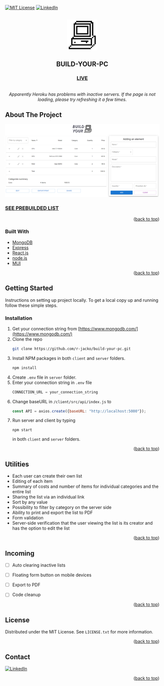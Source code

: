 <div id="top"></div>

[![MIT License][license-shield]](https://github.com/r-jacko/build-your-pc/blob/main/LICENSE.txt)
[![LinkedIn][linkedin-shield]][linkedin-url]




<!-- PROJECT LOGO -->
<br />
<div align="center">
  <a href="https://github.com/r-jacko/build-your-pc">
    <img src="images/logo.png" alt="Logo" width="100" height="100">
  </a>

  <h2 align="center">BUILD-YOUR-PC</h2>

  <a href="https://build-your-pc.netlify.app/" align="center">
  <h3>LIVE</h3>
  </a><br>
  <em align="center">Apparently Heroku has problems with inactive servers. If the page is not loading, please try refreshing it a few times.</em>
</div>

## About The Project

[![Product Name Screen Shot][product-screenshot]](https://build-your-pc.netlify.app/)

### [SEE PREBUILDED LIST](https://build-your-pc.netlify.app/09686dfff4eb4e3381f95815737032c3)

<p align="right">(<a href="#top">back to top</a>)</p>



### Built With

* [MongoDB](https://www.mongodb.com/)
* [Express](https://expressjs.com/)
* [React.js](https://reactjs.org/)
* [node.js](https://nodejs.org/)
* [MUI](https://mui.com/)

<p align="right">(<a href="#top">back to top</a>)</p>

## Getting Started

Instructions on setting up project locally.
To get a local copy up and running follow these simple steps.

### Installation

1. Get your connection string from  [https://www.mongodb.com/](https://www.mongodb.com/)
2. Clone the repo
   ```sh
   git clone https://github.com/r-jacko/build-your-pc.git
   ```
3. Install NPM packages in both `client` and `server` folders.
   ```sh
   npm install
   ```
4. Create `.env` file in `server` folder.  
5. Enter your connection string in `.env` file
   ```js
   CONNECTION_URL = your_connection_string
   ```
6. Change baseURL in `/client/src/api/index.js` to 
   ```js
   const API = axios.create({baseURL: "http://localhost:5000"});
   ```
7. Run server and client by typing 
   ```
   npm start
   ```
   in both `client` and `server` folders.

<p align="right">(<a href="#top">back to top</a>)</p>


## Utilities

- Each user can create their own list
- Editing of each item
- Summary of costs and number of items for individual categories and the entire list
- Sharing the list via an individual link
- Sort by any value
- Possibility to filter by category on the server side
- Ability to print and export the list to PDF
- Form validation
- Server-side verification that the user viewing the list is its creator and has the option to edit the list

<p align="right">(<a href="#top">back to top</a>)</p>



<!-- ROADMAP -->
## Incoming

- [ ] Auto clearing inactive lists
- [ ] Floating form button on mobile devices
- [ ] Export to PDF
- [ ] Code cleanup


<p align="right">(<a href="#top">back to top</a>)</p>


## License

Distributed under the MIT License. See `LICENSE.txt` for more information.

<p align="right">(<a href="#top">back to top</a>)</p>



<!-- CONTACT -->
## Contact

[![LinkedIn][linkedin-shield]][linkedin-url]

<p align="right">(<a href="#top">back to top</a>)</p>


[license-shield]: https://img.shields.io/github/license/othneildrew/Best-README-Template.svg?style=for-the-badge
[license-url]: https://github.com/r-jacko/build-your-pc/blob/main/LICENSE.txt
[linkedin-shield]: https://img.shields.io/badge/-LinkedIn-black.svg?style=for-the-badge&logo=linkedin&colorB=555
[linkedin-url]: https://www.linkedin.com/in/jacek-roszak-892123234/
[product-screenshot]: images/page.png
